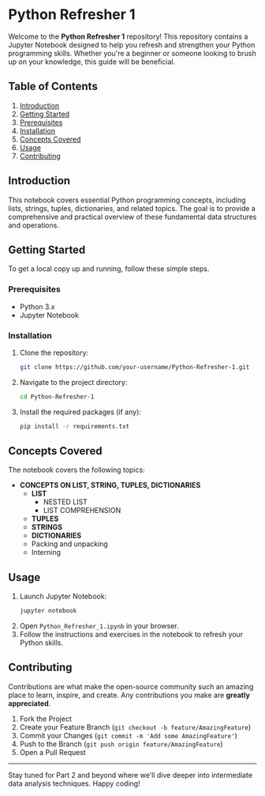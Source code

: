 # Python Refresher 1

Welcome to the **Python Refresher 1** repository! This repository contains a Jupyter Notebook designed to help you refresh and strengthen your Python programming skills. Whether you're a beginner or someone looking to brush up on your knowledge, this guide will be beneficial.

## Table of Contents
1. [Introduction](#introduction)
2. [Getting Started](#getting-started)
3. [Prerequisites](#prerequisites)
4. [Installation](#installation)
5. [Concepts Covered](#concepts-covered)
6. [Usage](#usage)
7. [Contributing](#contributing)


## Introduction
This notebook covers essential Python programming concepts, including lists, strings, tuples, dictionaries, and related topics. The goal is to provide a comprehensive and practical overview of these fundamental data structures and operations.

## Getting Started
To get a local copy up and running, follow these simple steps.

### Prerequisites
- Python 3.x
- Jupyter Notebook

### Installation
1. Clone the repository:
    ```bash
    git clone https://github.com/your-username/Python-Refresher-1.git
    ```
2. Navigate to the project directory:
    ```bash
    cd Python-Refresher-1
    ```
3. Install the required packages (if any):
    ```bash
    pip install -r requirements.txt
    ```

## Concepts Covered
The notebook covers the following topics:
- **CONCEPTS ON LIST, STRING, TUPLES, DICTIONARIES**
  - **LIST**
    - NESTED LIST
    - LIST COMPREHENSION
  - **TUPLES**
  - **STRINGS**
  - **DICTIONARIES**
  - Packing and unpacking
  - Interning

## Usage
1. Launch Jupyter Notebook:
    ```bash
    jupyter notebook
    ```
2. Open `Python_Refresher_1.ipynb` in your browser.
3. Follow the instructions and exercises in the notebook to refresh your Python skills.

## Contributing
Contributions are what make the open-source community such an amazing place to learn, inspire, and create. Any contributions you make are **greatly appreciated**.

1. Fork the Project
2. Create your Feature Branch (`git checkout -b feature/AmazingFeature`)
3. Commit your Changes (`git commit -m 'Add some AmazingFeature'`)
4. Push to the Branch (`git push origin feature/AmazingFeature`)
5. Open a Pull Request

---

Stay tuned for Part 2 and beyond where we'll dive deeper into intermediate data analysis techniques. Happy coding!
